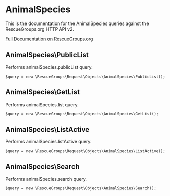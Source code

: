 # AnimalSpecies

This is the documentation for the AnimalSpecies queries against the RescueGroups.org HTTP API v2.

[Full Documentation on RescueGroups.org](https://userguide.rescuegroups.org/display/APIDG/Object+definitions#Objectdefinitions-)

## AnimalSpecies\PublicList

Performs animalSpecies.publicList query.

    $query = new \RescueGroups\Request\Objects\AnimalSpecies\PublicList();


## AnimalSpecies\GetList

Performs animalSpecies.list query.

    $query = new \RescueGroups\Request\Objects\AnimalSpecies\GetList();


## AnimalSpecies\ListActive

Performs animalSpecies.listActive query.

    $query = new \RescueGroups\Request\Objects\AnimalSpecies\ListActive();


## AnimalSpecies\Search

Performs animalSpecies.search query.

    $query = new \RescueGroups\Request\Objects\AnimalSpecies\Search();


